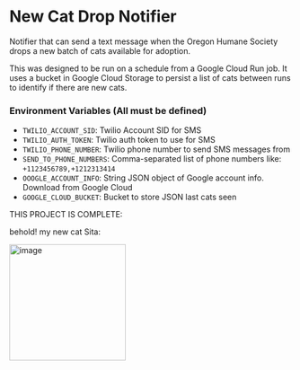 # New Cat Drop Notifier
Notifier that can send a text message when the Oregon Humane Society drops a new batch of cats available for adoption.

This was designed to be run on a schedule from a Google Cloud Run job. It uses a bucket in Google Cloud Storage to persist a list of cats between runs to identify if there are new cats.

### Environment Variables (All must be defined)

- ``TWILIO_ACCOUNT_SID``: Twilio Account SID for SMS
- ``TWILIO_AUTH_TOKEN``: Twilio auth token to use for SMS
- ``TWILIO_PHONE_NUMBER``: Twilio phone number to send SMS messages from
- ``SEND_TO_PHONE_NUMBERS``: Comma-separated list of phone numbers like: `+1123456789,+1212313414`
- ``OOOGLE_ACCOUNT_INFO``: String JSON object of Google account info. Download from Google Cloud
- ``GOOGLE_CLOUD_BUCKET``: Bucket to store JSON last cats seen

THIS PROJECT IS COMPLETE:

behold! my new cat Sita:

<img width="207" alt="image" src="https://user-images.githubusercontent.com/56234568/210699375-b7c9738d-ff8c-4f78-9c1b-a2143d994328.png">
